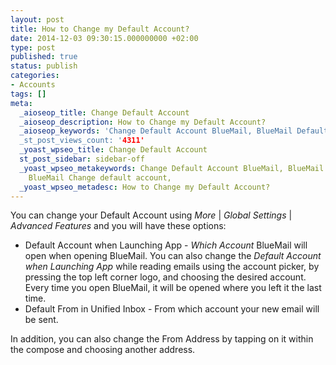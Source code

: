 ```yaml
---
layout: post
title: How to Change my Default Account?
date: 2014-12-03 09:30:15.000000000 +02:00
type: post
published: true
status: publish
categories:
- Accounts
tags: []
meta:
  _aioseop_title: Change Default Account
  _aioseop_description: How to Change my Default Account?
  _aioseop_keywords: 'Change Default Account BlueMail, BlueMail Default Account, BlueMail
  _st_post_views_count: '4311'
  _yoast_wpseo_title: Change Default Account
  st_post_sidebar: sidebar-off
  _yoast_wpseo_metakeywords: Change Default Account BlueMail, BlueMail Default Account,
    BlueMail Change default account,
  _yoast_wpseo_metadesc: How to Change my Default Account?
---
```


You can change your Default Account using *More* \| *Global Settings* \| *Advanced Features* and you will have these options:
* Default Account when Launching App - *Which Account* BlueMail will open when opening BlueMail. You can also change the *Default Account when Launching App* while reading emails using the account picker, by pressing the top left corner logo, and choosing the desired account. Every time you open BlueMail, it will be opened where you left it the last time.
* Default From in Unified Inbox - From which account your new email will be sent.

In addition, you can also change the From Address by tapping on it within the compose and choosing another address.